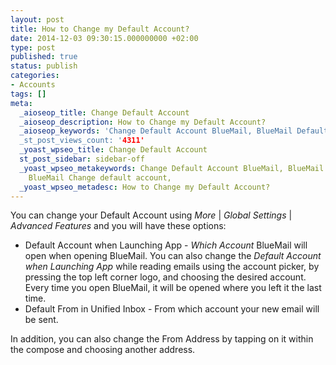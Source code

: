 ```yaml
---
layout: post
title: How to Change my Default Account?
date: 2014-12-03 09:30:15.000000000 +02:00
type: post
published: true
status: publish
categories:
- Accounts
tags: []
meta:
  _aioseop_title: Change Default Account
  _aioseop_description: How to Change my Default Account?
  _aioseop_keywords: 'Change Default Account BlueMail, BlueMail Default Account, BlueMail
  _st_post_views_count: '4311'
  _yoast_wpseo_title: Change Default Account
  st_post_sidebar: sidebar-off
  _yoast_wpseo_metakeywords: Change Default Account BlueMail, BlueMail Default Account,
    BlueMail Change default account,
  _yoast_wpseo_metadesc: How to Change my Default Account?
---
```


You can change your Default Account using *More* \| *Global Settings* \| *Advanced Features* and you will have these options:
* Default Account when Launching App - *Which Account* BlueMail will open when opening BlueMail. You can also change the *Default Account when Launching App* while reading emails using the account picker, by pressing the top left corner logo, and choosing the desired account. Every time you open BlueMail, it will be opened where you left it the last time.
* Default From in Unified Inbox - From which account your new email will be sent.

In addition, you can also change the From Address by tapping on it within the compose and choosing another address.